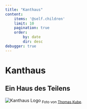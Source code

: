 ```yaml
---
title: "Kanthaus"
content:
    items: '@self.children'
    limit: 10
    pagination: true
    order:
        by: date
        dir: desc
debugger: true
---
```

# Kanthaus

## Ein Haus des Teilens

![Kanthaus Logo](/pics/kube01.jpg)
<sub>Foto von <a href="http://thomaskube.de">Thomas Kube</a>.</sub>
